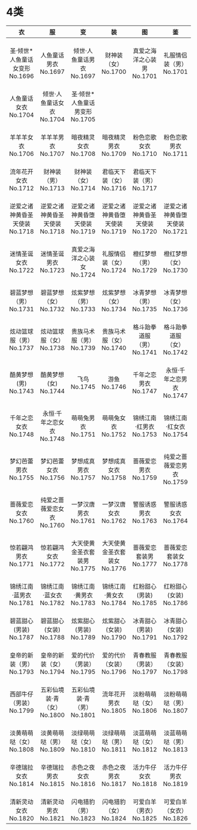 # 4类

|              衣               |              服               |                 变                 |                 装                 |              图               |              鉴               |
| :---------------------------: | :---------------------------: | :--------------------------------: | :--------------------------------: | :---------------------------: | :---------------------------: |
| <br/>圣·倾世*人鱼童话女变形<br/>No.1696        | <br/>人鱼童话男衣<br/>No.1697               | <br/>倾世·人鱼童话男衣<br/>No.1697          | <br/>财神装（女）<br/>No.1700               | <br/>真爱之海洋之心装男<br/>No.1701         | <br/>礼服情侣装（男）<br/>No.1701           |
| <br/>人鱼童话女衣<br/>No.1704               | <br/>倾世·人鱼童话女衣<br/>No.1704          | <br/>圣·倾世*人鱼童话男变形<br/>No.1705        |<br/>|<br/>|<br/>|
| <br/>羊羊羊女衣<br/>No.1706                 | <br/>羊羊羊男衣<br/>No.1707                 | <br/>暗夜精灵女衣<br/>No.1708               | <br/>暗夜精灵男衣<br/>No.1709               | <br/>粉色恋歌女衣<br/>No.1710               | <br/>粉色恋歌男衣<br/>No.1711               |
| <br/>流年花开女衣<br/>No.1712               | <br/>财神装（男）<br/>No.1713               | <br/>财神装（女）<br/>No.1714               | <br/>君临天下装（女）<br/>No.1716           | <br/>君临天下装（男）<br/>No.1717           |<br/>|
| <br/>逆爱之诸神黄昏圣天使装<br/>No.1718     | <br/>逆爱之诸神黄昏圣天使装<br/>No.1718     | <br/>逆爱之诸神黄昏堕天使装<br/>No.1719     | <br/>逆爱之诸神黄昏堕天使装<br/>No.1719     | <br/>逆爱之诸神黄昏圣天使装<br/>No.1720     | <br/>逆爱之诸神黄昏堕天使装<br/>No.1721     |
| <br/>迷情圣诞女衣<br/>No.1722               | <br/>迷情圣诞男衣<br/>No.1723               | <br/>真爱之海洋之心装女<br/>No.1724         | <br/>礼服情侣装（女）<br/>No.1724           | <br/>橙红梦想（男）<br/>No.1729             | <br/>橙红梦想（女）<br/>No.1730             |
| <br/>碧蓝梦想（男）<br/>No.1731             | <br/>碧蓝梦想（女）<br/>No.1732             | <br/>炫紫梦想（男）<br/>No.1733             | <br/>炫紫梦想（女）<br/>No.1734             | <br/>冰青梦想（男）<br/>No.1735             | <br/>冰青梦想（女）<br/>No.1736             |
| <br/>炫动篮球服（男）<br/>No.1737           | <br/>炫动篮球服（女）<br/>No.1738           | <br/>贵族马术服（男）<br/>No.1739           | <br/>贵族马术服（女）<br/>No.1740           | <br/>格斗跆拳道服（男）<br/>No.1741         | <br/>格斗跆拳道服（女）<br/>No.1742         |
| <br/>酷黄梦想(男)<br/>No.1743               | <br/>酷黄梦想(女)<br/>No.1744               | <br/>飞鸟<br/>No.1745                       | <br/>游鱼<br/>No.1746                       | <br/>千年之恋男衣<br/>No.1747               | <br/>永恒·千年之恋男衣<br/>No.1747          |
| <br/>千年之恋女衣<br/>No.1748               | <br/>永恒·千年之恋女衣<br/>No.1748          | <br/>萌萌兔男衣<br/>No.1751                 | <br/>萌萌兔女衣<br/>No.1752                 | <br/>锦绣江南·红男衣<br/>No.1753            | <br/>锦绣江南·红女衣<br/>No.1754            |
| <br/>梦幻芭蕾男衣<br/>No.1755               | <br/>梦幻芭蕾女衣<br/>No.1756               | <br/>梦想成真男衣<br/>No.1757               | <br/>梦想成真女衣<br/>No.1758               | <br/>蔷薇爱恋男衣<br/>No.1759               | <br/>纯爱之蔷薇爱恋男衣<br/>No.1759         |
| <br/>蔷薇爱恋女衣<br/>No.1760               | <br/>纯爱之蔷薇爱恋女衣<br/>No.1760         | <br/>一梦汉唐男衣<br/>No.1761               | <br/>一梦汉唐女衣<br/>No.1762               | <br/>警服诱惑男衣<br/>No.1763               | <br/>警服诱惑女衣<br/>No.1764               |
| <br/>惊若翩鸿男衣<br/>No.1771               | <br/>惊若翩鸿女衣<br/>No.1772               | <br/>大天使黄金圣衣套装男<br/>No.1775       | <br/>大天使黄金圣衣套装女<br/>No.1776       | <br/>蔷薇爱恋套装男<br/>No.1777             | <br/>蔷薇爱恋套装女<br/>No.1778             |
| <br/>锦绣江南·蓝男衣<br/>No.1781            | <br/>锦绣江南·蓝女衣<br/>No.1782            | <br/>锦绣江南·黄男衣<br/>No.1783            | <br/>锦绣江南·黄女衣<br/>No.1784            | <br/>红粉甜心(男装)<br/>No.1785             | <br/>红粉甜心(女装)<br/>No.1786             |
| <br/>碧蓝甜心(男装)<br/>No.1787             | <br/>碧蓝甜心(女装)<br/>No.1788             | <br/>炫紫甜心(男装)<br/>No.1789             | <br/>炫紫甜心(女装)<br/>No.1790             | <br/>冰青甜心(男装)<br/>No.1791             | <br/>冰青甜心(女装)<br/>No.1792             |
| <br/>皇帝的新装（男）<br/>No.1793           | <br/>皇帝的新装（女）<br/>No.1794           | <br/>爱的代价（男装）<br/>No.1795           | <br/>爱的代价（女装）<br/>No.1796           | <br/>青春教服（男装）<br/>No.1797           | <br/>青春教服（女装）<br/>No.1798           |
| <br/>西部牛仔（男装）<br/>No.1799           | <br/>五彩仙境装·青（女）<br/>No.1800        | <br/>五彩仙境装·青（男）<br/>No.1801        | <br/>流年花开男衣<br/>No.1805               | <br/>淡粉萌萌哒（女）<br/>No.1806           | <br/>淡粉萌萌哒（男）<br/>No.1807           |
| <br/>淡黄萌萌哒（女）<br/>No.1808           | <br/>淡黄萌萌哒（男）<br/>No.1809           | <br/>淡绿萌萌哒（女）<br/>No.1810           | <br/>淡绿萌萌哒（男）<br/>No.1811           | <br/>淡蓝萌萌哒（女）<br/>No.1812           | <br/>淡蓝萌萌哒（男）<br/>No.1813           |
| <br/>辛德瑞拉女衣<br/>No.1814               | <br/>辛德瑞拉男衣<br/>No.1815               | <br/>赤色之夜女衣<br/>No.1816               | <br/>赤色之夜男衣<br/>No.1817               | <br/>活力牛仔女衣<br/>No.1818               | <br/>活力牛仔男衣<br/>No.1819               |
| <br/>清新灵动女衣<br/>No.1820               | <br/>清新灵动男衣<br/>No.1821               | <br/>闪电猎豹（男）<br/>No.1823             | <br/>闪电猎豹（女）<br/>No.1824             | <br/>可爱白羊（男衣）<br/>No.1825           | <br/>可爱白羊（女衣）<br/>No.1826           |
